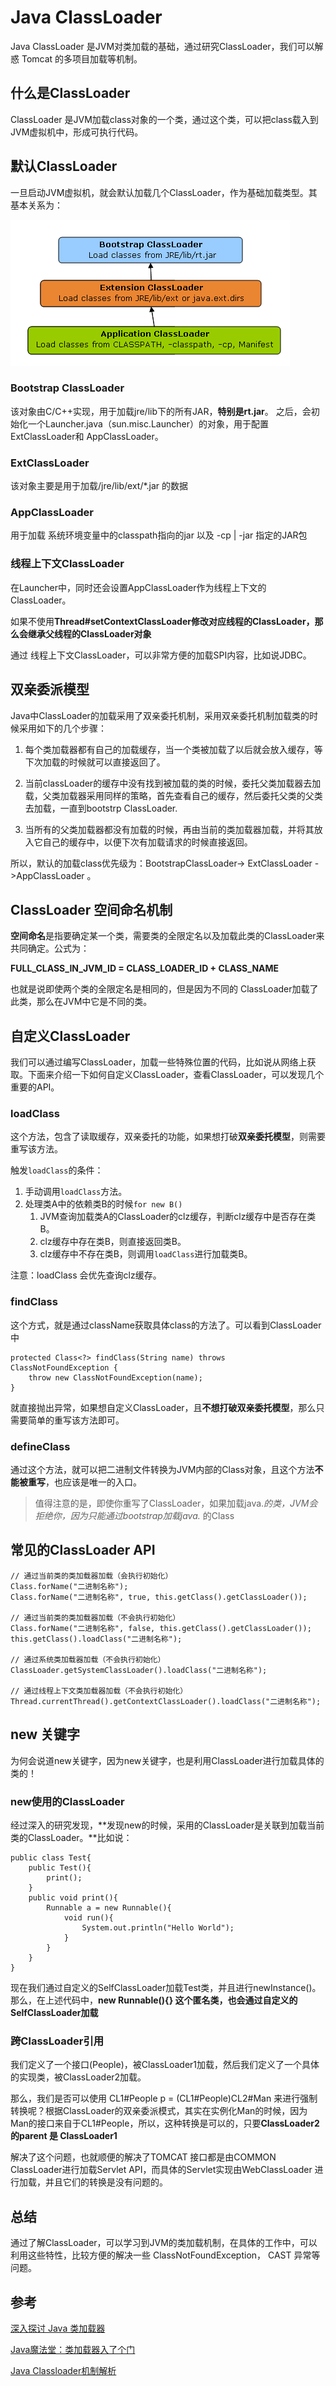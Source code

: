 # Java ClassLoader

Java ClassLoader 是JVM对类加载的基础，通过研究ClassLoader，我们可以解惑 Tomcat 的多项目加载等机制。

## 什么是ClassLoader

ClassLoader 是JVM加载class对象的一个类，通过这个类，可以把class载入到JVM虚拟机中，形成可执行代码。

## 默认ClassLoader

一旦启动JVM虚拟机，就会默认加载几个ClassLoader，作为基础加载类型。其基本关系为：

![ClassLoader基本关系](c7f1858f-d9b3-4ae1-8eb7-57e7e333dded.jpg)

### Bootstrap ClassLoader

该对象由C/C++实现，用于加载jre/lib下的所有JAR，**特别是rt.jar**。 之后，会初始化一个Launcher.java（sun.misc.Launcher）的对象，用于配置 ExtClassLoader和 AppClassLoader。

### ExtClassLoader

该对象主要是用于加载/jre/lib/ext/*.jar 的数据

### AppClassLoader

用于加载 系统环境变量中的classpath指向的jar 以及 -cp | -jar 指定的JAR包

### 线程上下文ClassLoader

在Launcher中，同时还会设置AppClassLoader作为线程上下文的ClassLoader。

如果不使用**Thread#setContextClassLoader修改对应线程的ClassLoader，那么会继承父线程的ClassLoader对象**

通过 线程上下文ClassLoader，可以非常方便的加载SPI内容，比如说JDBC。

## 双亲委派模型

Java中ClassLoader的加载采用了双亲委托机制，采用双亲委托机制加载类的时候采用如下的几个步骤：

1. 每个类加载器都有自己的加载缓存，当一个类被加载了以后就会放入缓存，等下次加载的时候就可以直接返回了。

2. 当前classLoader的缓存中没有找到被加载的类的时候，委托父类加载器去加载，父类加载器采用同样的策略，首先查看自己的缓存，然后委托父类的父类去加载，一直到bootstrp ClassLoader.

3. 当所有的父类加载器都没有加载的时候，再由当前的类加载器加载，并将其放入它自己的缓存中，以便下次有加载请求的时候直接返回。

所以，默认的加载class优先级为：BootstrapClassLoader-> ExtClassLoader ->AppClassLoader 。

## ClassLoader 空间命名机制

**空间命名**是指要确定某一个类，需要类的全限定名以及加载此类的ClassLoader来共同确定。公式为：

**FULL_CLASS_IN_JVM_ID = CLASS_LOADER_ID + CLASS_NAME**

也就是说即使两个类的全限定名是相同的，但是因为不同的 ClassLoader加载了此类，那么在JVM中它是不同的类。

## 自定义ClassLoader

我们可以通过编写ClassLoader，加载一些特殊位置的代码，比如说从网络上获取。下面来介绍一下如何自定义ClassLoader，查看ClassLoader，可以发现几个重要的API。

### loadClass

这个方法，包含了读取缓存，双亲委托的功能，如果想打破**双亲委托模型**，则需要重写该方法。

触发`loadClass`的条件：

1. 手动调用`loadClass`方法。
2. 处理类A中的依赖类B的时候`for new B()`
    1. JVM查询加载类A的ClassLoader的clz缓存，判断clz缓存中是否存在类B。
    2. clz缓存中存在类B，则直接返回类B。
    3. clz缓存中不存在类B，则调用`loadClass`进行加载类B。

注意：loadClass 会优先查询clz缓存。

### findClass

这个方式，就是通过className获取具体class的方法了。可以看到ClassLoader中

    protected Class<?> findClass(String name) throws ClassNotFoundException {
        throw new ClassNotFoundException(name);
    }

就直接抛出异常，如果想自定义ClassLoader，且**不想打破双亲委托模型**，那么只需要简单的重写该方法即可。

### defineClass

通过这个方法，就可以把二进制文件转换为JVM内部的Class对象，且这个方法**不能被重写**，也应该是唯一的入口。

>值得注意的是，即使你重写了ClassLoader，如果加载java.*的类，JVM会拒绝你，因为只能通过bootstrap加载java.* 的Class

## 常见的ClassLoader API

    // 通过当前类的类加载器加载（会执行初始化）
    Class.forName("二进制名称");
    Class.forName("二进制名称", true, this.getClass().getClassLoader());

    // 通过当前类的类加载器加载（不会执行初始化）
    Class.forName("二进制名称", false, this.getClass().getClassLoader());
    this.getClass().loadClass("二进制名称");

    // 通过系统类加载器加载（不会执行初始化）
    ClassLoader.getSystemClassLoader().loadClass("二进制名称");

    // 通过线程上下文类加载器加载（不会执行初始化）
    Thread.currentThread().getContextClassLoader().loadClass("二进制名称");

## new 关键字

为何会说道new关键字，因为new关键字，也是利用ClassLoader进行加载具体的类的！

### new使用的ClassLoader

经过深入的研究发现，**发现new的时候，采用的ClassLoader是关联到加载当前类的ClassLoader。**比如说：

    public class Test{
        public Test(){
            print();
        }
        public void print(){
            Runnable a = new Runnable(){
                void run(){
                    System.out.println("Hello World");
                }
            }
        }
    }

现在我们通过自定义的SelfClassLoader加载Test类，并且进行newInstance()。那么，在上述代码中，**new Runnable(){} 这个匿名类，也会通过自定义的SelfClassLoader加载**

### 跨ClassLoader引用

我们定义了一个接口(People)，被ClassLoader1加载，然后我们定义了一个具体的实现类，被ClassLoader2加载。

那么，我们是否可以使用 CL1#People p = (CL1#People)CL2#Man 来进行强制转换呢？根据ClassLoader的双亲委派模式，其实在实例化Man的时候，因为Man的接口来自于CL1#People，所以，这种转换是可以的，只要**ClassLoader2 的parent 是 ClassLoader1**

解决了这个问题，也就顺便的解决了TOMCAT 接口都是由COMMON ClassLoader进行加载Servlet API，而具体的Servlet实现由WebClassLoader 进行加载，并且它们的转换是没有问题的。

## 总结

通过了解ClassLoader，可以学习到JVM的类加载机制，在具体的工作中，可以利用这些特性，比较方便的解决一些 ClassNotFoundException， CAST 异常等问题。

## 参考

[深入探讨 Java 类加载器](https://www.ibm.com/developerworks/cn/java/j-lo-classloader/)

[Java魔法堂：类加载器入了个门](http://www.cnblogs.com/fsjohnhuang/p/4284515.html)

[Java Classloader机制解析](http://my.oschina.net/aminqiao/blog/262601?fromerr=kUMccno4)